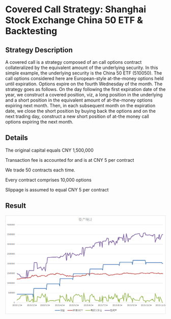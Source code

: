 # Covered Call Strategy: Shanghai Stock Exchange China 50 ETF & Backtesting

## Strategy Description
A covered call is a strategy composed of an call options contract collateralized by the equivalent amount of the underlying security. In this simple example, the underlying security is the China 50 ETF (510050). The call options considered here are European-style at-the-money options held until expiration. Options expire on the fourth Wednesday of the month. The strategy goes as follows.
On the day following the first expiration date of the year, we construct a covered position, viz, a long position in the underlying and a short position in the equivalent amount of at-the-money options expiring next month. Then, in each subsequent month on the expiration date, we close the short position by buying back the options and on the next trading day, construct a new short position of at-the money call options expiring the next month.

 ## Details
 The original capital equals CNY 1,500,000

 Transaction fee is accounted for and is at CNY 5 per contract

 We trade 50 contracts each time.

 Every contract comprises 10,000 options

 Slippage is assumed to equal CNY 5 per contract

 ##  Result

 ![result](assets/result.png)
 
 
